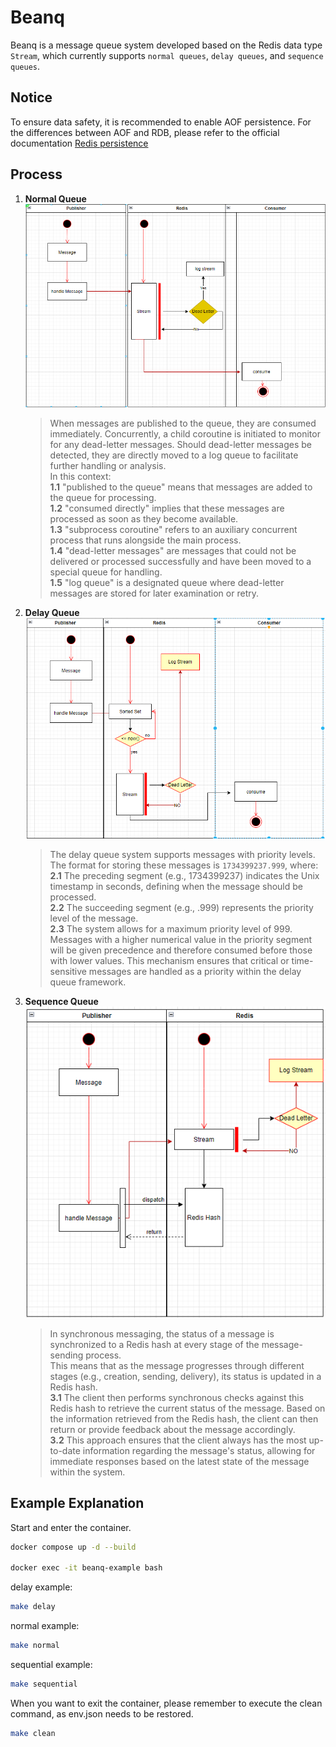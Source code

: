 # Beanq

Beanq is a message queue system developed based on the Redis data type ```Stream```, which currently supports ```normal queues```, ```delay queues```, and ```sequence queues```.

## Notice 
To ensure data safety, it is recommended to enable AOF persistence. For the differences between AOF and RDB, please refer to the official documentation [Redis persistence](https://redis.io/docs/latest/operate/oss_and_stack/management/persistence/)

## Process
1. **Normal Queue**\
    ![Alt](/ui/static/images/normal.png#pic_center=80*80)
    >When messages are published to the queue, they are consumed immediately. Concurrently, a child coroutine is initiated to monitor for any dead-letter messages. Should dead-letter messages be detected, they are directly moved to a log queue to facilitate further handling or analysis.\
    In this context:\
        **1.1**  "published to the queue" means that messages are added to the queue for processing.\
        **1.2**  "consumed directly" implies that these messages are processed as soon as they become available.\
        **1.3**  "subprocess coroutine" refers to an auxiliary concurrent process that runs alongside the main process.\
        **1.4**  "dead-letter messages" are messages that could not be delivered or processed successfully and have been moved to a special queue for handling.\
        **1.5**  "log queue" is a designated queue where dead-letter messages are stored for later examination or retry.
2.  **Delay Queue**\
    ![Alt](/ui/static/images/delay.png#pic_center=80*80)
    >The delay queue system supports messages with priority levels. The format for storing these messages is ```1734399237.999```, where:\
    **2.1** The preceding segment (e.g., 1734399237) indicates the Unix timestamp in seconds, defining when the message should be processed.\
    **2.2** The succeeding segment (e.g., .999) represents the priority level of the message.\
    **2.3** The system allows for a maximum priority level of 999. Messages with a higher numerical value in the priority segment will be given precedence and therefore consumed before those with lower values. This mechanism ensures that critical or time-sensitive messages are handled as a priority within the delay queue framework.

3. **Sequence Queue** \
   ![Alt](/ui/static/images/sequence.png#pic_center=80*80)
   >In synchronous messaging, the status of a message is synchronized to a Redis hash at every stage of the message-sending process.\
    This means that as the message progresses through different stages (e.g., creation, sending, delivery), its status is updated in a Redis hash. \
    **3.1** The client then performs synchronous checks against this Redis hash to retrieve the current status of the message. Based on the information retrieved from the Redis hash, the client can then return or provide feedback about the message accordingly.\
    **3.2** This approach ensures that the client always has the most up-to-date information regarding the message's status, allowing for immediate responses based on the latest state of the message within the system.
## Example Explanation

Start and enter the container.
```bash
docker compose up -d --build

docker exec -it beanq-example bash
```

delay example:
```bash
make delay
```

normal example:
```bash
make normal
```

sequential example:
```bash
make sequential
```

When you want to exit the container, please remember to execute the clean command, as env.json needs to be restored.
```bash
make clean
```


